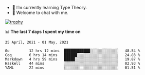 <!--
### Hi there 👋

- 🤔 I was learning formal verification with Coq formally, but want to **build things** now.
- 😬 I am broadly interested in **computer systems** and **programming languages** (just a beginner 🥺).
- 🤩 (I hope I can) code for fun!

<img src="https://github-readme-stats.vercel.app/api?username=xxchan&show_icons=true&icon_color=0366d6&text_color=24292e&bg_color=ffffff&hide_title=true" />

---
-->


- 🌱 I’m currently learning Type Theory.
- 💬 Welcome to chat with me.


[![trophy](https://github-profile-trophy.vercel.app/?username=xxchan&theme=flat)](https://github.com/xxchan)


📊 **The last 7 days I spent my time on** 

<!--START_SECTION:waka-->
```text
25 April, 2021 - 01 May, 2021

Go         12 hrs 12 mins  ████████████░░░░░░░░░░░░░   48.54 % 
Coq        6 hrs 14 mins   ██████░░░░░░░░░░░░░░░░░░░   24.83 % 
Markdown   4 hrs 59 mins   █████░░░░░░░░░░░░░░░░░░░░   19.87 % 
Haskell    44 mins         ░░░░░░░░░░░░░░░░░░░░░░░░░   02.93 % 
YAML       22 mins         ░░░░░░░░░░░░░░░░░░░░░░░░░   01.51 %
```
<!--END_SECTION:waka-->

<!--
**xxchan/xxchan** is a ✨ _special_ ✨ repository because its `README.md` (this file) appears on your GitHub profile.

Here are some ideas to get you started:

- 🔭 I’m currently working on ...
- 🌱 I’m currently learning ...
- 👯 I’m looking to collaborate on ...
- 🤔 I’m looking for help with ...
- 💬 Ask me about ...
- 📫 How to reach me: ...
- 😄 Pronouns: ...
- ⚡ Fun fact: ...
-->
